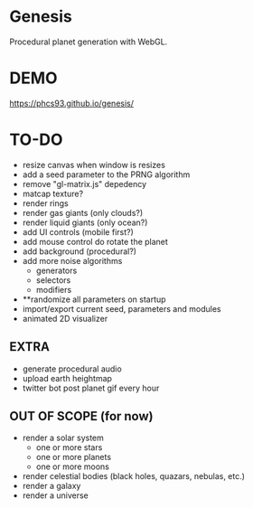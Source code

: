 # Genesis
Procedural planet generation with WebGL.

# DEMO
https://phcs93.github.io/genesis/

# TO-DO
* resize canvas when window is resizes
* add a seed parameter to the PRNG algorithm
* remove "gl-matrix.js" depedency
* matcap texture?
* render rings
* render gas giants (only clouds?)
* render liquid giants (only ocean?)
* add UI controls (mobile first?)
* add mouse control do rotate the planet
* add background (procedural?)
* add more noise algorithms
  * generators
  * selectors
  * modifiers
* **randomize all parameters on startup
* import/export current seed, parameters and modules
* animated 2D visualizer

## EXTRA
* generate procedural audio
* upload earth heightmap
* twitter bot post planet gif every hour

## OUT OF SCOPE (for now)
* render a solar system
  * one or more stars
  * one or more planets
  * one or more moons
* render celestial bodies (black holes, quazars, nebulas, etc.)
* render a galaxy
* render a universe
